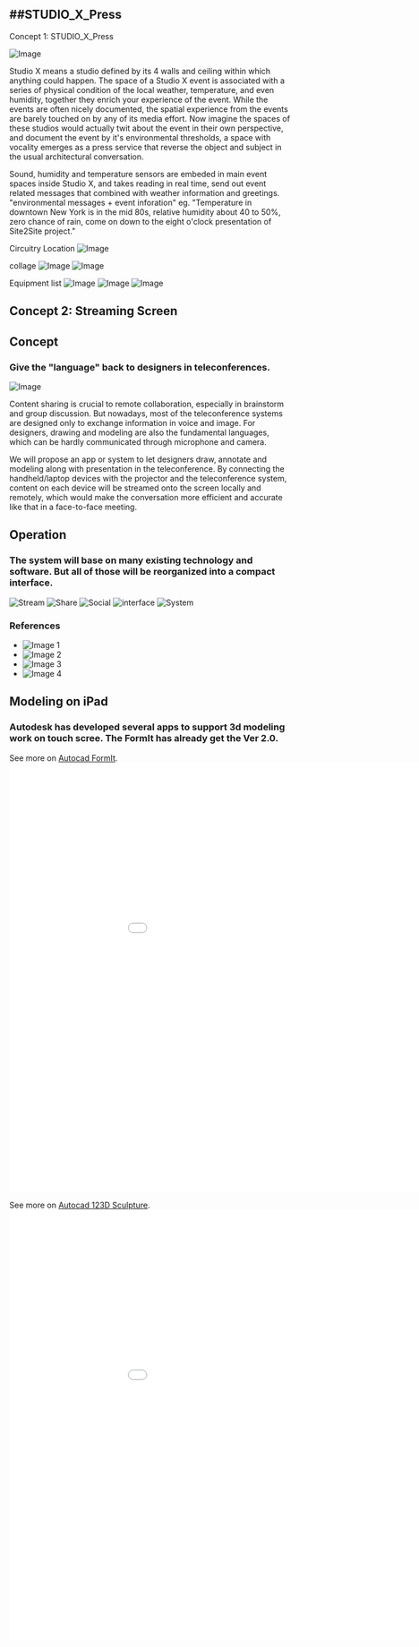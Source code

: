 ##STUDIO_X_Press
---

Concept 1: STUDIO_X_Press

![Image](https://raw.github.com/site2site/STUDIO_X_Press/master/images/space%20reporter.jpg)
 
 Studio X means a studio defined by its 4 walls and ceiling within which anything could happen.  The space of a Studio X event is associated with a series of physical condition of the local weather, temperature, and even humidity, together they enrich your experience of the event. While the events are often nicely documented, the spatial experience from the events are barely touched on by any of its media effort. Now imagine the spaces of these studios would actually twit about the event in their own perspective, and document the event by it's environmental thresholds, a space with vocality emerges as a press service that reverse the object and subject in the usual architectural conversation. 

 Sound, humidity and temperature sensors are embeded in main event spaces inside Studio X, and takes reading in real time, send out event related messages that combined with weather information and greetings. "environmental messages + event inforation" eg. "Temperature in downtown New York is in the mid 80s, relative humidity about 40 to 50%, zero chance of rain, come on down to the eight o'clock presentation of Site2Site project."

Circuitry Location
![Image](https://raw.github.com/site2site/STUDIO_X_Press/master/images/x_press1-03.jpg)

collage
![Image](https://raw.github.com/site2site/STUDIO_X_Press/master/images/xpress5-05.jpg)
![Image](https://raw.github.com/site2site/STUDIO_X_Press/master/images/xpress5-06.jpg)

Equipment list
![Image](https://raw.github.com/site2site/STUDIO_X_Press/master/images/temp%20sensor.png)
![Image](https://raw.github.com/site2site/STUDIO_X_Press/master/images/sound%20sense.jpg)
![Image](https://raw.github.com/site2site/STUDIO_X_Press/master/images/humid%20sens.jpg)



Concept 2: Streaming Screen
---
##  Concept

### Give the "language" back to designers in teleconferences. 

![Image](https://github.com/yonoo/site2site.github.io/blob/master/projects/Streaming_Screen/image/Collage.jpg?raw=true)

Content sharing is crucial to remote collaboration, especially in brainstorm and group discussion. But nowadays, most of the teleconference systems are designed only to exchange information in voice and image. For designers, drawing and modeling are also the fundamental languages, which can be hardly communicated through microphone and camera. 

We will propose an app or system to let designers draw, annotate and modeling along with presentation in the teleconference. By connecting the handheld/laptop devices with the projector and the teleconference system, content on each device will be streamed onto the screen locally and remotely, which would make the conversation more efficient and accurate like that in a face-to-face meeting.


## Operation

### The system will base on many existing technology and software. But all of those will be reorganized into a compact interface.

![Stream](https://github.com/yonoo/site2site.github.io/blob/master/projects/Streaming_Screen/image/Diagram_1.jpg?raw=true)
![Share](https://github.com/yonoo/site2site.github.io/blob/master/projects/Streaming_Screen/image/Diagram_2.jpg?raw=true)
![Social](https://github.com/yonoo/site2site.github.io/blob/master/projects/Streaming_Screen/image/Diagram_3.jpg?raw=true)
![interface](https://github.com/yonoo/site2site.github.io/blob/master/projects/Streaming_Screen/image/Diagram_4.jpg?raw=true)
![System](https://github.com/yonoo/site2site.github.io/blob/master/projects/Streaming_Screen/image/Diagram_5.jpg?raw=true)


###  References

*	![Image 1](https://github.com/yonoo/site2site.github.io/blob/master/projects/Streaming_Screen/image/Meeting.jpg?raw=true)
*	![Image 2](http://i1.ytimg.com/vi/jj6q_z2Ni9M/hqdefault.jpg)
*	![Image 3](http://1.design-milk.com/images/2013/08/trupad-annotate-ipad-photo-app-600x399.jpg)
*	![Image 4](https://github.com/yonoo/site2site.github.io/blob/master/projects/Streaming_Screen/image/Autodesk_FormIt_iPad_App_03_gallery.jpg?raw=true)


## Modeling on iPad

### Autodesk has developed several apps to support 3d modeling work on touch scree. The FormIt has already get the Ver 2.0.

See more on [Autocad FormIt](http://youtu.be/M-4MH64pnWw).
<object width="1024" height="500"><param name="movie" value="http://youtu.be/M-4MH64pnWw"></param><param name="allowFullScreen" value="true"></param><param name="allowscriptaccess" value="always"></param><embed src="//www.youtube.com/v/khwQ9lf2DJQ?hl=en_US&amp;version=3" type="application/x-shockwave-flash" width="1024" height="768" allowscriptaccess="always" allowfullscreen="true"></embed></object>

See more on [Autocad 123D Sculpture](http://youtu.be/dIuRnaym_hQ).
<object width="1024" height="500"><param name="movie" value="http://youtu.be/dIuRnaym_hQ"></param><param name="allowFullScreen" value="true"></param><param name="allowscriptaccess" value="always"></param><embed src="//www.youtube.com/v/khwQ9lf2DJQ?hl=en_US&amp;version=3" type="application/x-shockwave-flash" width="1024" height="768" allowscriptaccess="always" allowfullscreen="true"></embed></object>



 
